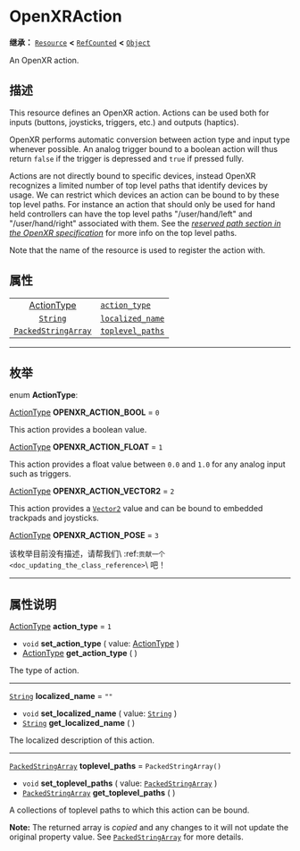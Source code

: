 <!-- ⚠ 请勿编辑本文件 ⚠ -->
<!-- 本文档使用脚本从 WeDot 引擎源码仓库生成。 -->
<!-- 生成脚本：https://github.com/WeDot-Engine/WeDot/tree/4.3/doc/tools/make_md.py； -->
<!-- 原文件：https://github.com/WeDot-Engine/WeDot/tree/4.3/modules/openxr/doc_classes/OpenXRAction.xml。 -->

<div id="_class_openxraction"></div>

# OpenXRAction

**继承：** [`Resource`](class_resource.md) **<** [`RefCounted`](class_refcounted.md) **<** [`Object`](class_object.md)

An OpenXR action.

## 描述

This resource defines an OpenXR action. Actions can be used both for inputs (buttons, joysticks, triggers, etc.) and outputs (haptics).

OpenXR performs automatic conversion between action type and input type whenever possible. An analog trigger bound to a boolean action will thus return `false` if the trigger is depressed and `true` if pressed fully.

Actions are not directly bound to specific devices, instead OpenXR recognizes a limited number of top level paths that identify devices by usage. We can restrict which devices an action can be bound to by these top level paths. For instance an action that should only be used for hand held controllers can have the top level paths "/user/hand/left" and "/user/hand/right" associated with them. See the [*reserved path section in the OpenXR specification*](https://www.khronos.org/registry/OpenXR/specs/1.0/html/xrspec.html#semantic-path-reserved) for more info on the top level paths.

Note that the name of the resource is used to register the action with.

## 属性

|||
|:-:|:--|
| [ActionType](#enum_openxraction_actiontype)       | [`action_type`](class_openxraction.md#class_openxraction_property_action_type)       | ``1``                   |
| [`String`](class_string.md)                       | [`localized_name`](class_openxraction.md#class_openxraction_property_localized_name) | ``""``                  |
| [`PackedStringArray`](class_packedstringarray.md) | [`toplevel_paths`](class_openxraction.md#class_openxraction_property_toplevel_paths) | ``PackedStringArray()`` |

<!-- rst-class:: classref-section-separator -->

---

## 枚举

<div id="_class_enum_openxraction_actiontype"></div>

enum **ActionType**: <div id="enum_openxraction_actiontype"></div>

<div id="_class_openxraction_constant_openxr_action_bool"></div>

[ActionType](#enum_openxraction_actiontype) **OPENXR_ACTION_BOOL** = ``0``

This action provides a boolean value.

<div id="_class_openxraction_constant_openxr_action_float"></div>

[ActionType](#enum_openxraction_actiontype) **OPENXR_ACTION_FLOAT** = ``1``

This action provides a float value between `0.0` and `1.0` for any analog input such as triggers.

<div id="_class_openxraction_constant_openxr_action_vector2"></div>

[ActionType](#enum_openxraction_actiontype) **OPENXR_ACTION_VECTOR2** = ``2``

This action provides a [`Vector2`](class_vector2.md) value and can be bound to embedded trackpads and joysticks.

<div id="_class_openxraction_constant_openxr_action_pose"></div>

[ActionType](#enum_openxraction_actiontype) **OPENXR_ACTION_POSE** = ``3``

该枚举目前没有描述，请帮我们\ :ref:`贡献一个 <doc_updating_the_class_reference>`\ 吧！



<!-- rst-class:: classref-section-separator -->

---

## 属性说明

<div id="_class_openxraction_property_action_type"></div>

[ActionType](#enum_openxraction_actiontype) **action_type** = ``1`` <div id="class_openxraction_property_action_type"></div>

- `void` **set_action_type** ( value: [ActionType](#enum_openxraction_actiontype) )
- [ActionType](#enum_openxraction_actiontype) **get_action_type** ( )

The type of action.

<!-- rst-class:: classref-item-separator -->

---

<div id="_class_openxraction_property_localized_name"></div>

[`String`](class_string.md) **localized_name** = ``""`` <div id="class_openxraction_property_localized_name"></div>

- `void` **set_localized_name** ( value: [`String`](class_string.md) )
- [`String`](class_string.md) **get_localized_name** ( )

The localized description of this action.

<!-- rst-class:: classref-item-separator -->

---

<div id="_class_openxraction_property_toplevel_paths"></div>

[`PackedStringArray`](class_packedstringarray.md) **toplevel_paths** = ``PackedStringArray()`` <div id="class_openxraction_property_toplevel_paths"></div>

- `void` **set_toplevel_paths** ( value: [`PackedStringArray`](class_packedstringarray.md) )
- [`PackedStringArray`](class_packedstringarray.md) **get_toplevel_paths** ( )

A collections of toplevel paths to which this action can be bound.

**Note:** The returned array is *copied* and any changes to it will not update the original property value. See [`PackedStringArray`](class_packedstringarray.md) for more details.

[^virtual]: 本方法通常需要用户覆盖才能生效。
[^const]: 本方法无副作用，不会修改该实例的任何成员变量。
[^vararg]: 本方法除了能接受在此处描述的参数外，还能够继续接受任意数量的参数。
[^constructor]: 本方法用于构造某个类型。
[^static]: 调用本方法无需实例，可直接使用类名进行调用。
[^operator]: 本方法描述的是使用本类型作为左操作数的有效运算符。
[^bitfield]: 这个值是由下列位标志构成位掩码的整数。
[^void]: 无返回值。
